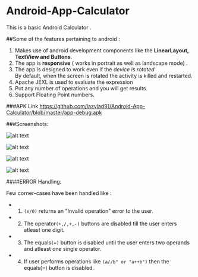 # Android-App-Calculator

This is a basic Android Calculator .

##Some of the features pertaining to android : 
1. Makes use of android development components like the **LinearLayout, TextView and Buttons**.
2. The app is **responsive** ( works in portrait as well as landscape mode) .
3. The app is designed to work even if the *device is rotated*  
By default, when the screen is rotated the activity is killed and restarted. 
4. Apache JEXL is used to evaluate the expression
5. Put any number of operations and you will get results.
6. Support Floating Point numbers.

###APK Link
https://github.com/lazylad91/Android-App-Calculator/blob/master/app-debug.apk

###Screenshots:

![alt text](https://github.com/lazylad91/Android-App-Calculator/blob/master/Screenshots/AppIcon.png "Application Icon ") 

![alt text](https://github.com/lazylad91/Android-App-Calculator/blob/master/Screenshots/AppMainPage.png "Application Home Screen") 

![alt text](https://github.com/lazylad91/Android-App-Calculator/blob/master/Screenshots/TestCase3-MultipleOperation.png "Multiple operation in one Go.") 

![alt text](https://github.com/lazylad91/Android-App-Calculator/blob/master/Screenshots/ErrorCondition1_Result.png "Error keyword will show for any illegal expression.") 

####ERROR Handling:

Few corner-cases have been handled like :
* 1. `(x/0)` returns an "Invalid operation" error to the user.
* 2. The operator`(+,/,+,-)` buttons are disabled till the user enters atleast one digit.
* 3. The equals`(=)` button is disabled until the user enters two operands and atleast one single operator.
* 4. If user performs operations like `(a//b" or "a++b")` then the equals(=) button is disabled. 

